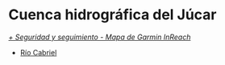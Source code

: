 # Cuenca hidrográfica del Júcar
*[+ Seguridad y seguimiento - Mapa de Garmin InReach](https://share.garmin.com/gpalacios82)*

* [Río Cabriel](./CHJ-Cabriel.md)